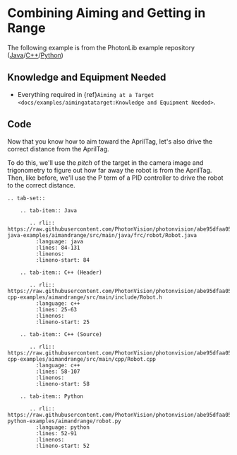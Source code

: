 # Combining Aiming and Getting in Range

The following example is from the PhotonLib example repository ([Java](https://github.com/PhotonVision/photonvision/tree/main/photonlib-java-examples/aimandrange)/[C++](https://github.com/PhotonVision/photonvision/tree/main/photonlib-cpp-examples/aimandrange)/[Python](https://github.com/PhotonVision/photonvision/tree/main/photonlib-python-examples/aimandrange))

## Knowledge and Equipment Needed

- Everything required in {ref}`Aiming at a Target <docs/examples/aimingatatarget:Knowledge and Equipment Needed>`.

## Code

Now that you know how to aim toward the AprilTag, let's also drive the correct distance from the AprilTag.

To do this, we'll use the _pitch_ of the target in the camera image and trigonometry to figure out how far away the robot is from the AprilTag. Then, like before, we'll use the P term of a PID controller to drive the robot to the correct distance.

```{eval-rst}
.. tab-set::

    .. tab-item:: Java

       .. rli:: https://raw.githubusercontent.com/PhotonVision/photonvision/abe95dfaa055bbe3609f72cfcaaba0f96ee7978c/photonlib-java-examples/aimandrange/src/main/java/frc/robot/Robot.java
         :language: java
         :lines: 84-131
         :linenos:
         :lineno-start: 84

    .. tab-item:: C++ (Header)

       .. rli:: https://raw.githubusercontent.com/PhotonVision/photonvision/abe95dfaa055bbe3609f72cfcaaba0f96ee7978c/photonlib-cpp-examples/aimandrange/src/main/include/Robot.h
         :language: c++
         :lines: 25-63
         :linenos:
         :lineno-start: 25

    .. tab-item:: C++ (Source)

       .. rli:: https://raw.githubusercontent.com/PhotonVision/photonvision/abe95dfaa055bbe3609f72cfcaaba0f96ee7978c/photonlib-cpp-examples/aimandrange/src/main/cpp/Robot.cpp
         :language: c++
         :lines: 58-107
         :linenos:
         :lineno-start: 58

    .. tab-item:: Python

       .. rli:: https://raw.githubusercontent.com/PhotonVision/photonvision/abe95dfaa055bbe3609f72cfcaaba0f96ee7978c/photonlib-python-examples/aimandrange/robot.py
         :language: python
         :lines: 52-91
         :linenos:
         :lineno-start: 52

```
